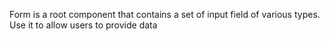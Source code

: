 Form is a root component that contains a set of input field of various types. Use it to allow users to provide data